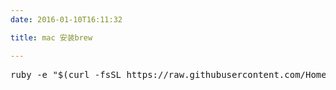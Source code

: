 ```yaml
---
date: 2016-01-10T16:11:32

title: mac 安装brew

---
```


 
<pre class="lang:sh decode:true " >ruby -e "$(curl -fsSL https://raw.githubusercontent.com/Homebrew/install/master/install)"```

